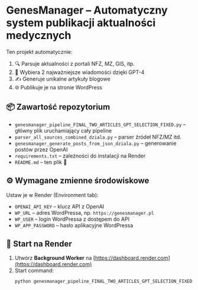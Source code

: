 # GenesManager – Automatyczny system publikacji aktualności medycznych

Ten projekt automatycznie:

1. 🔍 Parsuje aktualności z portali NFZ, MZ, GIS, itp.
2. 🧠 Wybiera 2 najważniejsze wiadomości dzięki GPT-4
3. ✍️ Generuje unikalne artykuły blogowe
4. 🌐 Publikuje je na stronie WordPress

## 📦 Zawartość repozytorium

- `genesmanager_pipeline_FINAL_TWO_ARTICLES_GPT_SELECTION_FIXED.py` – główny plik uruchamiający cały pipeline
- `parser_all_sources_combined_dziala.py` – parser źródeł NFZ/MZ itd.
- `genesmanager_generate_posts_from_json_dziala.py` – generowanie postów przez OpenAI
- `requirements.txt` – zależności do instalacji na Render
- `README.md` – ten plik 🙂

## ⚙️ Wymagane zmienne środowiskowe

Ustaw je w Render (Environment tab):

- `OPENAI_API_KEY` – klucz API z OpenAI
- `WP_URL` – adres WordPressa, np. `https://genesmanager.pl`
- `WP_USER` – login WordPressa z dostępem do API
- `WP_APP_PASSWORD` – hasło aplikacyjne WordPressa

## 🚀 Start na Render

1. Utwórz **Background Worker** na [https://dashboard.render.com](https://dashboard.render.com)
2. Start command:
   ```bash
   python genesmanager_pipeline_FINAL_TWO_ARTICLES_GPT_SELECTION_FIXED.py
